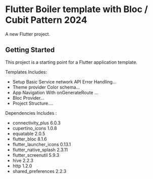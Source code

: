 # Flutter Boiler template with Bloc / Cubit Pattern 2024 

A new Flutter project.

## Getting Started

This project is a starting point for a Flutter application template.

Templates Includes:

- Setup Basic Service network API Error Handling...
- Theme provider Color schema...
- App Navigation With onGenerateRoute ...
- Bloc Provider...
- Project Structure....


Dependencies Includes :

- connectivity_plus 6.0.3
- cupertino_icons 1.0.8
- equatable 2.0.5
- flutter_bloc 8.1.6
- flutter_launcher_icons 0.13.1
- flutter_native_splash 2.3.11
- flutter_screenutil 5.9.3
- hive 2.2.3
- http 1.2.0
- shared_preferences 2.2.3



